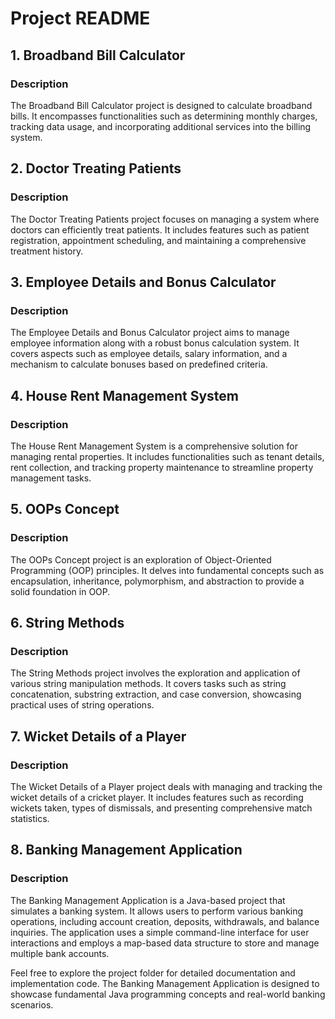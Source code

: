 # Project README

## 1. Broadband Bill Calculator

### Description
The Broadband Bill Calculator project is designed to calculate broadband bills. It encompasses functionalities such as determining monthly charges, tracking data usage, and incorporating additional services into the billing system.

## 2. Doctor Treating Patients

### Description
The Doctor Treating Patients project focuses on managing a system where doctors can efficiently treat patients. It includes features such as patient registration, appointment scheduling, and maintaining a comprehensive treatment history.

## 3. Employee Details and Bonus Calculator

### Description
The Employee Details and Bonus Calculator project aims to manage employee information along with a robust bonus calculation system. It covers aspects such as employee details, salary information, and a mechanism to calculate bonuses based on predefined criteria.

## 4. House Rent Management System

### Description
The House Rent Management System is a comprehensive solution for managing rental properties. It includes functionalities such as tenant details, rent collection, and tracking property maintenance to streamline property management tasks.

## 5. OOPs Concept

### Description
The OOPs Concept project is an exploration of Object-Oriented Programming (OOP) principles. It delves into fundamental concepts such as encapsulation, inheritance, polymorphism, and abstraction to provide a solid foundation in OOP.

## 6. String Methods

### Description
The String Methods project involves the exploration and application of various string manipulation methods. It covers tasks such as string concatenation, substring extraction, and case conversion, showcasing practical uses of string operations.

## 7. Wicket Details of a Player

### Description
The Wicket Details of a Player project deals with managing and tracking the wicket details of a cricket player. It includes features such as recording wickets taken, types of dismissals, and presenting comprehensive match statistics.

## 8. Banking Management Application

### Description
The Banking Management Application is a Java-based project that simulates a banking system. It allows users to perform various banking operations, including account creation, deposits, withdrawals, and balance inquiries. The application uses a simple command-line interface for user interactions and employs a map-based data structure to store and manage multiple bank accounts.

Feel free to explore the project folder for detailed documentation and implementation code. The Banking Management Application is designed to showcase fundamental Java programming concepts and real-world banking scenarios.
